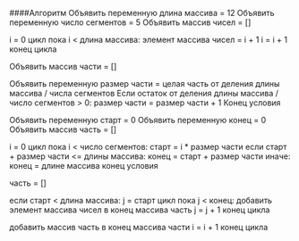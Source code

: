 ####Алгоритм
Объявить переменную длина массива = 12
Объявить переменную число сегментов = 5
Объявить массив чисел = []

i = 0
цикл пока i < длина массива:
 элемент массива чисел = i + 1
 i = i + 1
конец цикла

Объявить массив части = []

Объявить переменную размер части = целая часть от деления длины массива / числа сегментов
Если остаток от деления длины массива / число сегментов > 0:
 размер части = размер части + 1
Конец условия

Объявить переменную старт = 0
Объявить переменную конец = 0
Объявить массив часть = []

i = 0
цикл пока i < число сегментов:
 старт = i * размер части
 если старт + размер части <= длины массива:
  конец = старт + размер части
 иначе:
  конец = длине массива
 конец условия

 часть = []

 если старт < длина массива:
  j = старт
  цикл пока j < конец:
   добавить элемент массива чисел в конец массива часть
   j = j + 1
  конец цикла
 
 добавить массив часть в конец массива части
 i = i + 1
конец цикла 